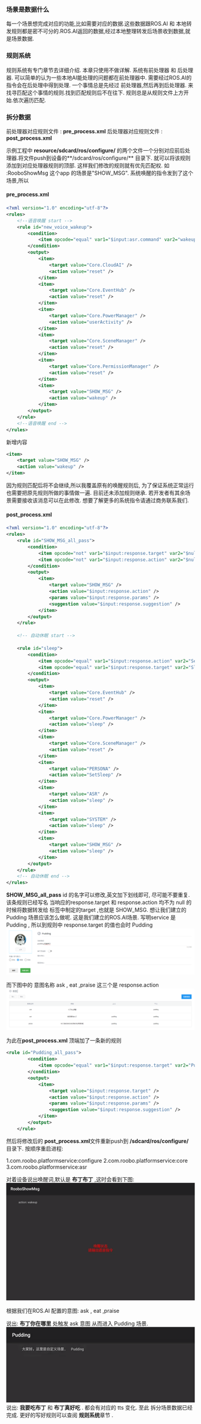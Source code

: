### 场景是数据什么
每一个场景想完成对应的功能,比如需要对应的数据.这些数据跟ROS.AI 和 本地转发规则都是密不可分的.ROS.AI返回的数据,经过本地整理转发后场景收到数据,就是场景数据.

### 规则系统
规则系统有专门章节去详细介绍. 本章只使用不做详解.
系统有前处理器 和 后处理器. 可以简单的认为一些本地AI能处理的问题都在前处理器中. 需要经过ROS.AI的指令会在后处理中得到处理. 一个事情总是先经过 前处理器,然后再到后处理器. 来找寻匹配这个事情的规则.找到匹配规则后不在往下. 规则总是从规则文件上方开始.依次遍历匹配.

### 拆分数据
前处理器对应规则文件 : **pre_process.xml**
后处理器对应规则文件 : **post_process.xml**


示例工程中
**resource/sdcard/ros/configure/**  的两个文件一个分别对应前后处理器.将文件push到设备的**/sdcard/ros/configure/** 目录下. 就可以将该规则添加到对应处理器规则的顶部. 这样我们修改的规则就有优先匹配权. 如 :RooboShowMsg 这个app 的场景是"SHOW_MSG". 系统唤醒的指令发到了这个场景,所以

#### **pre_process.xml**

```xml
<?xml version="1.0" encoding="utf-8"?>
<rules>
    <!--语音唤醒 start -->
    <rule id="new_voice_wakeup">
        <condition>
            <item opcode="equal" var1="$input:asr.command" var2="wakeup" />
        </condition>
        <output>
            <item>
                <target value="Core.CloudAI" />
                <action value="reset" />
            </item>
            <item>
                <target value="Core.EventHub" />
                <action value="reset" />
            </item>
            <item>
                <target value="Core.PowerManager" />
                <action value="userActivity" />
            </item>
            <item>
                <target value="Core.SceneManager" />
                <action value="reset" />
            </item>
            <item>
                <target value="Core.PermissionManager" />
                <action value="reset" />
            </item>
            <item>
                <target value="SHOW_MSG" />
                <action value="wakeup" />
            </item>
        </output>
    </rule>
    <!--语音唤醒 end -->
</rules>
```

新增内容
```xml
<item>
    <target value="SHOW_MSG" />
    <action value="wakeup" />
</item>
```

因为规则匹配后将不会继续,所以我覆盖原有的唤醒规则后, 为了保证系统正常运行也需要把原先规则所做的事情做一遍. 目前还未添加规则继承. 若开发者有其余场景需要接收该消息可以在此修改. 想要了解更多的系统指令请通过商务联系我们.

#### **post_process.xml**

```xml
<?xml version="1.0" encoding="utf-8"?>
<rules>
    <rule id="SHOW_MSG_all_pass">
        <condition>
            <item opcode="not" var1="$input:response.target" var2="$null" />
            <item opcode="not" var1="$input:response.action" var2="$null" />
        </condition>
        <output>
            <item>
                <target value="SHOW_MSG" />
                <action value="$input:response.action" />
                <params value="$input:response.params" />
                <suggestion value="$input:response.suggestion" />
            </item>
        </output>
    </rule>

    <!-- 自动休眠 start -->

    <rule id="sleep">
        <condition>
            <item opcode="equal" var1="$input:response.action" var2="SetSleep" />
            <item opcode="equal" var1="$input:response.target" var2="Sleep" />
        </condition>
        <output>
            <item>
                <target value="Core.EventHub" />
                <action value="reset" />
            </item>
            <item>
                <target value="Core.PowerManager" />
                <action value="sleep" />
            </item>
            <item>
                <target value="Core.SceneManager" />
                <action value="reset" />
            </item>
            <item>
                <target value="PERSONA" />
                <action value="SetSleep" />
            </item>
            <item>
                <target value="ASR" />
                <action value="sleep" />
            </item>
            <item>
                <target value="SYSTEM" />
                <action value="sleep" />
            </item>
            <item>
                <target value="SHOW_MSG" />
                <action value="sleep" />
            </item>
        </output>
    </rule>
    <!-- 自动休眠 end -->
</rules>

```

**SHOW_MSG_all_pass**   id 的名字可以修改,英文加下划线即可, 尽可能不要重复.
该条规则已经写名  当响应的response.target 和 response.action 均不为 null 的时候将数据转发给 <output> 标签中制定的target ,也就是 SHOW_MSG.
想让我们建立的Pudding 场景应该怎么做呢.
这是我们建立的ROS.AI场景. 写明service 是 Pudding , 所以到规则中 response.target 的值也会时 Pudding
![](./assets/quick_start_7.png)


而下图中的 意图名称   ask , eat ,praise  这三个是 response.action
 ![](./assets/quick_start_8.png)

为此在**post_process.xml** 顶端加了一条新的规则

```xml
<rule id="Pudding_all_pass">
        <condition>
            <item opcode="equal" var1="$input:response.target" var2="Pudding" />
        </condition>
        <output>
            <item>
                <target value="$input:response.target" />
                <action value="$input:response.action" />
                <params value="$input:response.params" />
                <suggestion value="$input:response.suggestion" />
            </item>
        </output>
    </rule>
```

 然后将修改后的 **post_process.xml**文件重新push到 **/sdcard/ros/configure/** 目录下.
 按顺序重启进程:

 1.com.roobo.platformservice:configure
 2.com.roobo.platformservice:core
 3.com.roobo.platformservice:asr

 对着设备说出唤醒词,默认是 **布丁布丁** ,这时会看到下图:
 ![](./assets/quickStartDeploy_8.png)

根据我们在ROS.AI 配置的意图: ask , eat ,praise

说出: **布丁你在哪里** 处触发 ask 意图 从而进入 Pudding 场景.
![](./assets/quickStartDataSplit_1.png)
说出: **我要吃布丁**  和 **布丁真好吃** . 都会有对应的 tts 变化.
至此 拆分场景数据已经完成.  更好的写好规则可以查阅  **规则系统**章节 .

